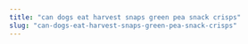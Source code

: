 ```yaml
---
title: "can dogs eat harvest snaps green pea snack crisps"
slug: "can-dogs-eat-harvest-snaps-green-pea-snack-crisps"
---
```


